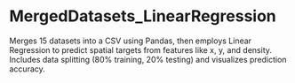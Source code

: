 # MergedDatasets_LinearRegression
Merges 15 datasets into a CSV using Pandas, then employs Linear Regression to predict spatial targets from features like x, y, and density. Includes data splitting (80% training, 20% testing) and visualizes prediction accuracy.
